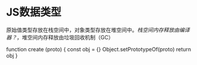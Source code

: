 # JS数据类型
原始值类型存放在栈空间中，对象类型存放在堆空间中。*栈空间内存释放由编译器？*，堆空间内存释放由垃圾回收机制（GC）

function create (proto) {
    const obj = {}
    Object.setPrototypeOf(proto)
    return obj
}